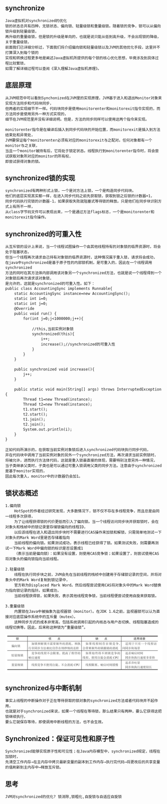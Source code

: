 ## synchronize
    Java虚拟机对synchronized的优化
    锁的状态总共有四种，无锁状态、偏向锁、轻量级锁和重量级锁。随着锁的竞争，锁可以从偏向锁升级到轻量级锁，
    再升级的重量级锁，但是锁的升级是单向的，也就是说只能从低到高升级，不会出现锁的降级，关于重量级锁，
    前面我们已详细分析过，下面我们将介绍偏向锁和轻量级锁以及JVM的其他优化手段，这里并不打算深入到每个锁的
    实现和转换过程更多地是阐述Java虚拟机所提供的每个锁的核心优化思想，毕竟涉及到具体过程比较繁琐，
    如需了解详细过程可以查阅《深入理解Java虚拟机原理》。

## 底层原理
    从JVM规范中可以看到Synchonized在JVM里的实现原理，JVM基于进入和退出Monitor对象来实现方法同步和代码块同步，
    但两者的实现细节不一样。代码块同步是使用monitorenter和monitorexit指令实现的，而方法同步是使用另外一种方式实现的，
    细节在JVM规范里并没有详细说明。但是，方法的同步同样可以使用这两个指令来实现。
    
    monitorenter指令是在编译后插入到同步代码块的开始位置，而monitorexit是插入到方法结束处和异常处，
    JVM要保证每个monitorenter必须有对应的monitorexit与之配对。任何对象都有一个monitor与之关联，
    当且一个monitor被持有后，它将处于锁定状态。线程执行到monitorenter指令时，将会尝试获取对象所对应的monitor的所有权，
    即尝试获得对象的锁。

## synchronized锁的实现
    synchronized有两种形式上锁，一个是对方法上锁，一个是构造同步代码块。
    他们的底层实现其实都一样，在进入同步代码之前先获取锁，获取到锁之后锁的计数器+1，
    同步代码执行完锁的计数器-1，如果获取失败就阻塞式等待锁的释放。只是他们在同步块识别方式上有所不一样，
    从class字节码文件可以表现出来，一个是通过方法flags标志，一个是monitorenter和monitorexit指令操作。


## synchronized的可重入性
    从互斥锁的设计上来说，当一个线程试图操作一个由其他线程持有的对象锁的临界资源时，将会处于阻塞状态，
    但当一个线程再次请求自己持有对象锁的临界资源时，这种情况属于重入锁，请求将会成功， 
    在java中synchronized是基于原子性的内部锁机制，是可重入的，因此在一个线程调用synchronized
    方法的同时在其方法体内部调用该对象另一个synchronized方法，也就是说一个线程得到一个对象锁后再次请求该对象锁，
    是允许的，这就是synchronized的可重入性。如下：
    public class AccountingSync implements Runnable{
        static AccountingSync instance=new AccountingSync();
        static int i=0;
        static int j=0;
        @Override
        public void run() {
            for(int j=0;j<1000000;j++){
    
                //this,当前实例对象锁
                synchronized(this){
                    i++;
                    increase();//synchronized的可重入性
                }
            }
        }
    
        public synchronized void increase(){
            j++;
        }
    
        public static void main(String[] args) throws InterruptedException {
            Thread t1=new Thread(instance);
            Thread t2=new Thread(instance);
            t1.start();
            t2.start();
            t1.join();
            t2.join();
            System.out.println(i);
        }
    }

    正如代码所演示的，在获取当前实例对象锁后进入synchronized代码块执行同步代码，
    并在代码块中调用了当前实例对象的另外一个synchronized方法，再次请求当前实例锁时，
    将被允许，进而执行方法体代码，这就是重入锁最直接的体现，需要特别注意另外一种情况，
    当子类继承父类时，子类也是可以通过可重入锁调用父类的同步方法。注意由于synchronized是基于monitor实现的，
    因此每次重入，monitor中的计数器仍会加1。
 

## 锁状态概述
    1.偏向锁
        HotSpot的作者经过研究发现，大多数情况下，锁不仅不存在多线程竞争，而且总是由同一线程多次获得，
        为了让线程获得锁的代价更低而引入了偏向锁。当一个线程访问同步块并获取锁时，会在对象头和栈帧中的锁记录里存储锁偏向的线程ID，
        以后该线程在进入和退出同步块时不需要进行CAS操作来加锁和解锁，只需简单地测试一下对象头的Mark Word里是否存储着指向
        当前线程的偏向锁。如果测试成功，表示线程已经获得了锁。如果测试失败，则需要再测试一下Mark Word中偏向锁的标识是否设置成1
        （表示当前是偏向锁）：如果没有设置，则使用CAS竞争锁；如果设置了，则尝试使用CAS将对象头的偏向锁指向当前线程。
    
    2.轻量级锁
        线程在执行同步块之前，JVM会先在当前线程的栈桢中创建用于存储锁记录的空间，并将对象头中的Mark Word复制到锁记录中，
        官方称为Displaced Mark Word。然后线程尝试使用CAS将对象头中的Mark Word替换为指向锁记录的指针。如果成功，
        当前线程获得锁，如果失败，表示其他线程竞争锁，当前线程便尝试使用自旋来获取锁。
    
    3.重量级锁
        内置锁在Java中被抽象为监视器锁（monitor）。在JDK 1.6之前，监视器锁可以认为直接对应底层操作系统中的互斥量（mutex）。
        这种同步方式的成本非常高，包括系统调用引起的内核态与用户态切换、线程阻塞造成的线程切换等。因此，后来称这种锁为“重量级锁”。
          
![Alt text](../synchronize/锁的优缺点对比.png)

## synchronized与中断机制
    事实上线程的中断操作对于正在等待获取的锁对象的synchronized方法或者代码块并不起作用，
    也就是对于synchronized来说，如果一个线程在等待锁，那么结果只有两种，要么它获得这把锁继续执行，
    要么它就保存等待，即使调用中断线程的方法，也不会生效。

## Synchronized：保证可见性和原子性
    Synchronized能够实现原子性和可见性；在Java内存模型中，synchronized规定，线程在加锁时，
    先清空工作内存→在主内存中拷贝最新变量的副本到工作内存→执行完代码→将更改后的共享变量的值刷新到主内存中→释放互斥锁。

## 思考
    JVM对synchronized的优化? 锁消除,锁粗化,自旋锁与自适应自旋锁